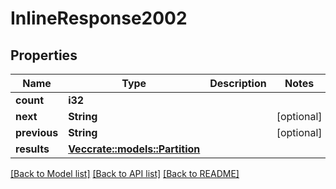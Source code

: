 # InlineResponse2002

## Properties

Name | Type | Description | Notes
------------ | ------------- | ------------- | -------------
**count** | **i32** |  | 
**next** | **String** |  | [optional] 
**previous** | **String** |  | [optional] 
**results** | [**Vec<crate::models::Partition>**](Partition.md) |  | 

[[Back to Model list]](../README.md#documentation-for-models) [[Back to API list]](../README.md#documentation-for-api-endpoints) [[Back to README]](../README.md)


